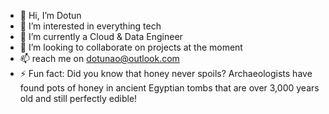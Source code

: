 - 👋 Hi, I’m Dotun
- 👀 I’m interested in everything tech
- 🌱 I’m currently a Cloud & Data Engineer 
- 💞️ I’m looking to collaborate on projects at the moment
- 📫 reach me on dotunao@outlook.com 
- ⚡ Fun fact: Did you know that honey never spoils?
  Archaeologists have found pots of honey in ancient Egyptian tombs that are over 3,000 years old
  and still perfectly edible!
  
<!---
dotunoit/dotunoit is a ✨ special ✨ repository because its `README.md` (this file) appears on your GitHub profile.
You can click the Preview link to take a look at your changes.
--->
